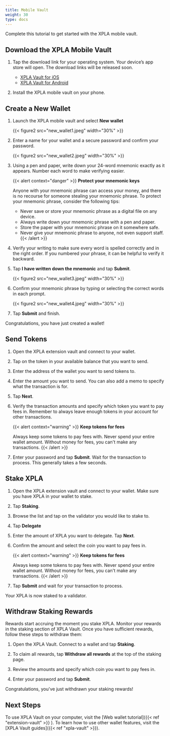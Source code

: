 ```yaml
---
title: Mobile Vault
weight: 30
type: docs
---
```


Complete this tutorial to get started with the XPLA mobile vault.

## Download the XPLA Mobile Vault

1. Tap the download link for your operating system. Your device’s app store will open. The download links will be released soon.
   * [XPLA Vault for iOS](https://apps.apple.com/app/xpla-vault/id1640593143)
   * [XPLA Vault for Android](https://play.google.com/store/apps/details?id=xpla.android)

1. Install the XPLA mobile vault on your phone.

## Create a New Wallet

1. Launch the XPLA mobile vault and select **New wallet**

   {{< figure2 src="new_wallet1.jpeg" width="30%" >}}

1. Enter a name for your wallet and a secure password and confirm your password.

   {{< figure2 src="new_wallet2.jpeg" width="30%" >}}

1. Using a pen and paper, write down your 24-word mnemonic exactly as it appears. Number each word to make verifying easier.

   {{< alert context="danger" >}}
   **Protect your mnemonic keys**

   Anyone with your mnemonic phrase can access your money, and there is no recourse for someone stealing your mnemonic phrase. To protect your mnemonic phrase, consider the following tips:
   - Never save or store your mnemonic phrase as a digital file on any device.
   - Always write down your mnemonic phrase with a pen and paper.
   - Store the paper with your mnemonic phrase on it somewhere safe.
   - Never give your mnemonic phrase to anyone, not even support staff.
   {{< /alert >}}

1. Verify your writing to make sure every word is spelled correctly and in the right order. If you numbered your phrase, it can be helpful to verify it backward.

1. Tap **I have written down the mnemonic** and tap **Submit**.

   {{< figure2 src="new_wallet3.jpeg" width="30%" >}}

1. Confirm your mnemonic phrase by typing or selecting the correct words in each prompt.

   {{< figure2 src="new_wallet4.jpeg" width="30%" >}}

1. Tap **Submit** and finish.

Congratulations, you have just created a wallet!

## Send Tokens

1. Open the XPLA extension vault and connect to your wallet.

1. Tap on the token in your available balance that you want to send.

1. Enter the address of the wallet you want to send tokens to.

1. Enter the amount you want to send. You can also add a memo to specify what the transaction is for.

1. Tap **Next**.

1. Verify the transaction amounts and specify which token you want to pay fees in. Remember to always leave enough tokens in your account for other transactions.

   {{< alert context="warning" >}}
   **Keep tokens for fees**

   Always keep some tokens to pay fees with. Never spend your entire wallet amount. Without money for fees, you can't make any transactions.
   {{< /alert >}}

1.  Enter your password and tap **Submit**. Wait for the transaction to process. This generally takes a few seconds.

## Stake XPLA

1. Open the XPLA extension vault and connect to your wallet. Make sure you have XPLA in your wallet to stake.

1. Tap **Staking**.

1. Browse the list and tap on the validator you would like to stake to.

1. Tap **Delegate**

1. Enter the amount of XPLA you want to delegate. Tap **Next**.

1. Confirm the amount and select the coin you want to pay fees in.

   {{< alert context="warning" >}}
   **Keep tokens for fees**

   Always keep some tokens to pay fees with. Never spend your entire wallet amount. Without money for fees, you can't make any transactions.
   {{< /alert >}}

1. Tap **Submit** and wait for your transaction to process.

Your XPLA is now staked to a validator.

## Withdraw Staking Rewards

Rewards start accruing the moment you stake XPLA. Monitor your rewards in the staking section of XPLA Vault. Once you have sufficient rewards, follow these steps to withdraw them:

1. Open the XPLA Vault. Connect to a wallet and tap **Staking**.

1. To claim all rewards, tap **Withdraw all rewards** at the top of the staking page.

1. Review the amounts and specify which coin you want to pay fees in.

1. Enter your password and tap **Submit**.

Congratulations, you've just withdrawn your staking rewards!

## Next Steps

To use XPLA Vault on your computer, visit the [Web wallet tutorial]({{< ref "extension-vault" >}} ). To learn how to use other wallet features, visit the [XPLA Vault guides]({{< ref "xpla-vault" >}}).

